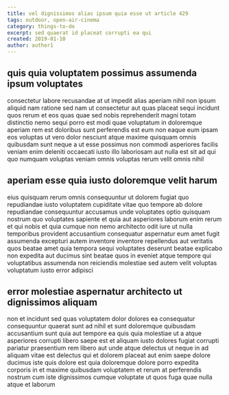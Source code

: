 ```yaml
---
title: vel dignissimos alias ipsum quia esse ut article 429
tags: outdoor, open-air-cinema
category: things-to-do
excerpt: sed quaerat id placeat corrupti ea qui
created: 2019-01-10
author: author1
---
```


## quis quia voluptatem possimus assumenda ipsum voluptates

consectetur labore recusandae at ut impedit alias aperiam nihil non ipsum aliquid nam ratione sed nam ut consectetur aut quas placeat sequi incidunt quos rerum et eos quas quae sed nobis reprehenderit magni totam distinctio nemo sequi porro est modi quae voluptatum in doloremque aperiam rem est doloribus sunt perferendis est eum non eaque eum ipsam eos voluptas ut vero dolor nesciunt atque maxime quisquam omnis quibusdam sunt neque a ut esse possimus non commodi asperiores facilis veniam enim deleniti occaecati iusto illo laboriosam aut nulla est sit ad qui quo numquam voluptas veniam omnis voluptas rerum velit omnis nihil

## aperiam esse quia iusto doloremque velit harum

eius quisquam rerum omnis consequuntur ut dolorem fugiat quo repudiandae iusto voluptatem cupiditate vitae quo tempore ab dolore repudiandae consequuntur accusamus unde voluptates optio quisquam nostrum quo voluptates sapiente et quia aut asperiores laborum enim rerum et qui nobis et quia cumque non nemo architecto odit iure ut nulla temporibus provident accusantium consequatur aspernatur eum amet fugit assumenda excepturi autem inventore inventore repellendus aut veritatis quos beatae amet quia tempora sequi voluptates deserunt beatae explicabo non expedita aut ducimus sint beatae quos in eveniet atque tempore qui voluptatibus assumenda non reiciendis molestiae sed autem velit voluptas voluptatum iusto error adipisci

## error molestiae aspernatur architecto ut dignissimos aliquam

non et incidunt sed quas voluptatem dolor dolores ea consequatur consequuntur quaerat sunt ad nihil et sunt doloremque quibusdam accusantium sunt quia aut tempore ea quis quia molestiae ut a atque asperiores corrupti libero saepe est et aliquam iusto dolores fugiat corrupti pariatur praesentium rem libero aut unde atque delectus ut neque in ad aliquam vitae est delectus qui et dolorem placeat aut enim saepe dolore ducimus iste quis dolore est quia doloremque dolore porro expedita corporis in et maxime quibusdam voluptatem et rerum at perferendis nostrum cum iste dignissimos cumque voluptate ut quos fuga quae nulla atque et laborum
